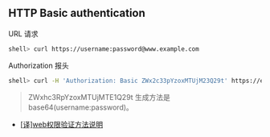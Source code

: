 ## HTTP Basic authentication

URL 请求

```sh
shell> curl https://username:password@www.example.com
```

Authorization 报头

```sh
shell> curl -H 'Authorization: Basic ZWx2c33pYzoxMTUjM23Q29t' https://elastic:passwd@www.example.com
```

> ZWxhc3RpYzoxMTUjMTE1Q29t 生成方法是 base64(username:password)。

- [[译]web权限验证方法说明](https://segmentfault.com/a/1190000004086946)
